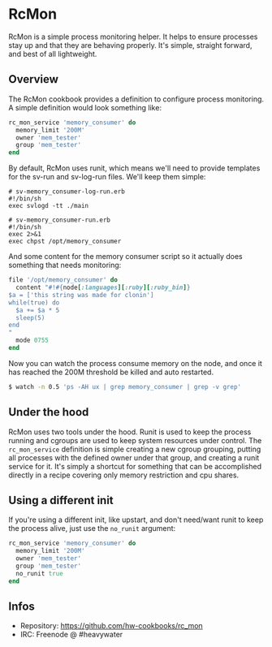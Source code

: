 # RcMon

RcMon is a simple process monitoring helper. It helps to ensure processes
stay up and that they are behaving properly. It's simple, straight forward,
and best of all lightweight.

## Overview

The RcMon cookbook provides a definition to configure process monitoring. A
simple definition would look something like:

```ruby
rc_mon_service 'memory_consumer' do
  memory_limit '200M'
  owner 'mem_tester'
  group 'mem_tester'
end
```

By default, RcMon uses runit, which means we'll need to provide templates for
the sv-run and sv-log-run files. We'll keep them simple:

```
# sv-memory_consumer-log-run.erb
#!/bin/sh
exec svlogd -tt ./main
```
```
# sv-memory_consumer-run.erb
#!/bin/sh
exec 2>&1
exec chpst /opt/memory_consumer
```

And some content for the memory consumer script so it actually does something
that needs monitoring:

```ruby
file '/opt/memory_consumer' do
  content "#!#{node[:languages][:ruby][:ruby_bin]}
$a = ['this string was made for clonin']
while(true) do
  $a += $a * 5
  sleep(5)
end
"
  mode 0755
end
```

Now you can watch the process consume memory on the node, and once it has reached
the 200M threshold be killed and auto restarted. 

```bash
$ watch -n 0.5 'ps -AH ux | grep memory_consumer | grep -v grep'
```

## Under the hood

RcMon uses two tools under the hood. Runit is used to keep the process running
and cgroups are used to keep system resources under control. The `rc_mon_service`
definition is simple creating a new cgroup grouping, putting all processes with
the defined owner under that group, and creating a runit service for it. It's
simply a shortcut for something that can be accomplished directly in a recipe
covering only memory restriction and cpu shares.

## Using a different init

If you're using a different init, like upstart, and don't need/want runit to keep
the process alive, just use the `no_runit` argument:

```ruby
rc_mon_service 'memory_consumer' do
  memory_limit '200M'
  owner 'mem_tester'
  group 'mem_tester'
  no_runit true
end
```

## Infos
* Repository: https://github.com/hw-cookbooks/rc_mon
* IRC: Freenode @ #heavywater
